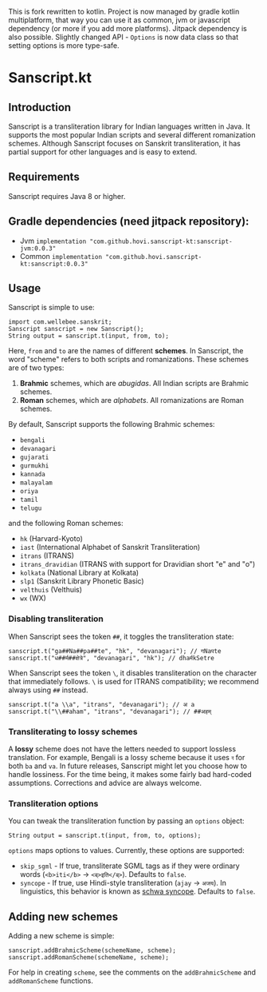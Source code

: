 This is fork rewritten to kotlin. Project is now managed by gradle kotlin multiplatform, that way you can use it as common, jvm or javascript dependency (or more if you add more platforms). Jitpack dependency is also possible. Slightly changed API - `Options` is now data class so that setting options is more type-safe.


Sanscript.kt
=============================

Introduction
-----------------------------
Sanscript is a transliteration library for Indian languages written in Java. It supports the most popular Indian scripts and several different romanization schemes. Although Sanscript focuses on Sanskrit transliteration, it has partial support for other languages and is easy to extend.

Requirements
-----------------------------
Sanscript requires Java 8 or higher.


Gradle dependencies (need jitpack repository):
-
- Jvm
`implementation "com.github.hovi.sanscript-kt:sanscript-jvm:0.0.3"`
- Common `implementation "com.github.hovi.sanscript-kt:sanscript:0.0.3"`



Usage
-----------------------------
Sanscript is simple to use:

    import com.wellebee.sanskrit;
    Sanscript sanscript = new Sanscript();
    String output = sanscript.t(input, from, to);

Here, `from` and `to` are the names of different **schemes**. In Sanscript, the word "scheme" refers to both scripts and romanizations. These schemes are of two types:

1. **Brahmic** schemes, which are *abugidas*. All Indian scripts are Brahmic schemes.
2. **Roman** schemes, which are *alphabets*. All romanizations are Roman schemes.

By default, Sanscript supports the following Brahmic schemes:

* `bengali`
* `devanagari`
* `gujarati`
* `gurmukhi`
* `kannada`
* `malayalam`
* `oriya`
* `tamil`
* `telugu`

and the following Roman schemes:

* `hk` (Harvard-Kyoto)
* `iast` (International Alphabet of Sanskrit Transliteration)
* `itrans` (ITRANS)
* `itrans_dravidian` (ITRANS with support for Dravidian short "e" and "o")
* `kolkata` (National Library at Kolkata)
* `slp1` (Sanskrit Library Phonetic Basic)
* `velthuis` (Velthuis)
* `wx` (WX)

### Disabling transliteration
When Sanscript sees the token `##`, it toggles the transliteration state:

    sanscript.t("ga##Na##pa##te", "hk", "devanagari"); // गNaपte
    sanscript.t("ध##र्म##क्षेत्रे", "devanagari", "hk"); // dhaर्मkSetre

When Sanscript sees the token `\`, it disables transliteration on the character that immediately follows. `\` is used for ITRANS compatibility; we recommend always using `##` instead.

    sanscript.t("a \\a", "itrans", "devanagari"); // अ a
    sanscript.t("\\##aham", "itrans", "devanagari"); // ##अहम्

### Transliterating to lossy schemes
A **lossy** scheme does not have the letters needed to support lossless translation. For example, Bengali is a lossy scheme because it uses `ব` for both `ba` and `va`. In future releases, Sanscript might let you choose how to handle lossiness. For the time being, it makes some fairly bad hard-coded assumptions. Corrections and advice are always welcome.

### Transliteration options
You can tweak the transliteration function by passing an `options` object:

    String output = sanscript.t(input, from, to, options);

`options` maps options to values. Currently, these options are supported:

* `skip_sgml` - If true, transliterate SGML tags as if they were ordinary words (`<b>iti</b>` → `<ब्>इति</ब्>`). Defaults to `false`.
* `syncope` - If true, use Hindi-style transliteration (`ajay` → `अजय`). In linguistics, this behavior is known as [schwa syncope](http://en.wikipedia.org/wiki/Schwa_deletion_in_Indo-Aryan_languages). Defaults to `false`.

Adding new schemes
-----------------------------
Adding a new scheme is simple:

    sanscript.addBrahmicScheme(schemeName, scheme);
    sanscript.addRomanScheme(schemeName, scheme);

For help in creating `scheme`, see the comments on the `addBrahmicScheme` and `addRomanScheme` functions.
